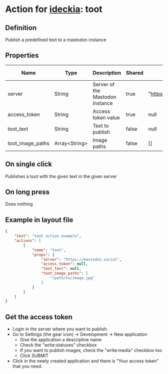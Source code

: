 # Action for [ideckia](https://ideckia.github.io/): toot

## Definition

Publish a predefined text to a mastodon instance

## Properties

| Name | Type | Description | Shared | Default | Possible values |
| ----- |----- | ----- | ----- | ----- | ----- |
| server | String | Server of the Mastodon instance | true | "https://mastodon.social" | null |
| access_token | String | Access token value | true | null | null |
| toot_text | String | Text to publish | false | null | null |
| toot_image_paths | Array&lt;String&gt; | Image paths | false | [] | null |

## On single click

Publishes a toot with the given text in the given server

## On long press

Does nothing

## Example in layout file

```json
{
    "text": "toot action example",
    "actions": [
        {
            "name": "toot",
            "props": {
                "server": "https://mastodon.social",
                "access_token": null,
                "toot_text": null,
                "toot_image_paths": [
                    "/path/to/image.jpg"
                ]
            }
        }
    ]
}
```

## Get the access token

* Login in the server where you want to publish.
* Go to Settings (the gear icon) -> Development -> New application
  * Give the application a descriptive name
  * Check the "write:statuses" checkbox
  * If you want to publish images, check the "write:media" checkbox too
  * Click SUBMIT
* Click in the newly created application and there is "Your access token" that you need.
